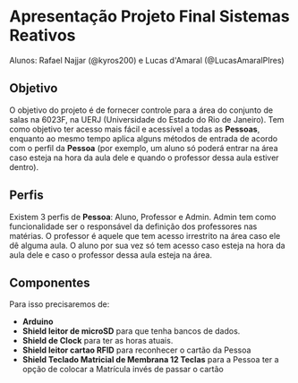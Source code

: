 # Apresentação Projeto Final Sistemas Reativos

Alunos: Rafael Najjar (@kyros200) e Lucas d'Amaral (@LucasAmaralPIres)

## Objetivo
O objetivo do projeto é de fornecer controle para a área do conjunto de salas na 6023F, na UERJ (Universidade do Estado do Rio de Janeiro). Tem como objetivo ter acesso mais fácil e acessível a todas as **Pessoas**, enquanto ao mesmo tempo aplica alguns métodos de entrada de acordo com o perfil da **Pessoa** (por exemplo, um aluno só poderá entrar na área caso esteja na hora da aula dele e quando o professor dessa aula estiver dentro).

## Perfis
Existem 3 perfis de **Pessoa**: Aluno, Professor e Admin. Admin tem como funcionalidade ser o responsável da definição dos professores nas matérias. O professor é aquele que tem acesso irrestrito na área caso ele dê alguma aula. O aluno por sua vez só tem acesso caso esteja na hora da aula dele e caso o professor dessa aula esteja na área.

## Componentes
Para isso precisaremos de:
* **Arduino**
* **Shield leitor de microSD** para que tenha bancos de dados.
* **Shield de Clock** para ter as horas atuais.
* **Shield leitor cartao RFID** para reconhecer o cartão da Pessoa
* **Shield Teclado Matricial de Membrana 12 Teclas** para a Pessoa ter a opção de colocar a Matrícula invés de passar o cartão
